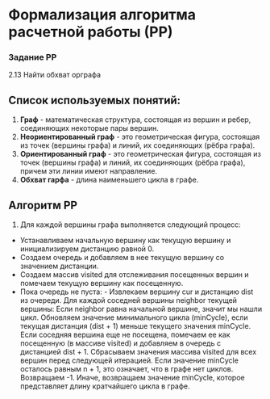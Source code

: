 # Формализация алгоритма расчетной работы (РР)
### Задание РР 
2.13 Найти обхват орграфа


## Список используемых понятий:
1. **Граф** - математическая структура, состоящая из вершин и ребер, соединяющих некоторые пары вершин.
2. **Неориентированный граф** - это геометрическая фигура, состоящая из точек (вершины графа) и линий, их соединяющих (рёбра графа).
3. **Ориентированный граф** - это геометрическая фигура, состоящая из точек (вершины графа) и линий, их соединяющих (рёбра графа), причем эти линии имеют направление.
4. **Обхват гарфа** - длина наименьшего цикла в графе.
   

## Алгоритм РР
1. Для каждой вершины графа выполняется следующий процесс:
- Устанавливаем начальную вершину как текущую вершину и инициализируем дистанцию равной 0.
- Создаем очередь и добавляем в нее текущую вершину со значением дистанции.
- Создаем массив visited для отслеживания посещенных вершин и помечаем текущую вершину как посещенную.
- Пока очередь не пуста:
        - Извлекаем вершину cur и дистанцию dist из очереди.
Для каждой соседней вершины neighbor текущей вершины:
Если neighbor равна начальной вершине, значит мы нашли цикл. Обновляем значение минимального цикла (minCycle), если текущая дистанция (dist + 1) меньше текущего значения minCycle.
Если соседняя вершина еще не посещена, помечаем ее как посещенную (в массиве visited) и добавляем в очередь с дистанцией dist + 1.
Сбрасываем значения массива visited для всех вершин перед следующей итерацией.
Если значение minCycle осталось равным n + 1, это означает, что в графе нет циклов. Возвращаем -1.
Иначе, возвращаем значение minCycle, которое представляет длину кратчайшего цикла в графе.
